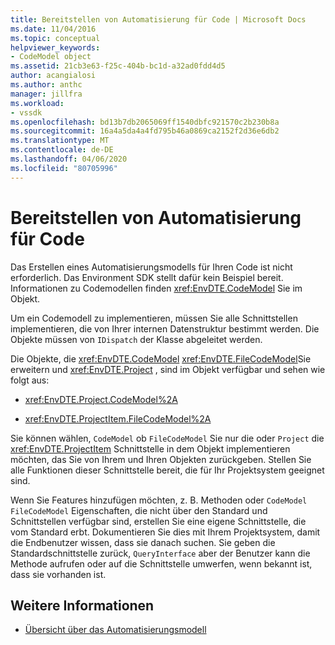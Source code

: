 ```yaml
---
title: Bereitstellen von Automatisierung für Code | Microsoft Docs
ms.date: 11/04/2016
ms.topic: conceptual
helpviewer_keywords:
- CodeModel object
ms.assetid: 21cb3e63-f25c-404b-bc1d-a32ad0fdd4d5
author: acangialosi
ms.author: anthc
manager: jillfra
ms.workload:
- vssdk
ms.openlocfilehash: bd13b7db2065069ff1540dbfc921570c2b230b8a
ms.sourcegitcommit: 16a4a5da4a4fd795b46a0869ca2152f2d36e6db2
ms.translationtype: MT
ms.contentlocale: de-DE
ms.lasthandoff: 04/06/2020
ms.locfileid: "80705996"
---
```

# <a name="providing-automation-for-code"></a>Bereitstellen von Automatisierung für Code
Das Erstellen eines Automatisierungsmodells für Ihren Code ist nicht erforderlich. Das Environment SDK stellt dafür kein Beispiel bereit. Informationen zu Codemodellen finden <xref:EnvDTE.CodeModel> Sie im Objekt.

 Um ein Codemodell zu implementieren, müssen Sie alle Schnittstellen implementieren, die von Ihrer internen Datenstruktur bestimmt werden. Die Objekte müssen von `IDispatch` der Klasse abgeleitet werden.

 Die Objekte, die <xref:EnvDTE.CodeModel> <xref:EnvDTE.FileCodeModel>Sie erweitern und <xref:EnvDTE.Project> , sind im Objekt verfügbar und sehen wie folgt aus:

- <xref:EnvDTE.Project.CodeModel%2A>

- <xref:EnvDTE.ProjectItem.FileCodeModel%2A>

 Sie können wählen, `CodeModel` ob `FileCodeModel` Sie nur die oder `Project` die <xref:EnvDTE.ProjectItem> Schnittstelle in dem Objekt implementieren möchten, das Sie von Ihrem und Ihren Objekten zurückgeben. Stellen Sie alle Funktionen dieser Schnittstelle bereit, die für Ihr Projektsystem geeignet sind.

 Wenn Sie Features hinzufügen möchten, z. B. Methoden oder `CodeModel` `FileCodeModel` Eigenschaften, die nicht über den Standard und Schnittstellen verfügbar sind, erstellen Sie eine eigene Schnittstelle, die vom Standard erbt. Dokumentieren Sie dies mit Ihrem Projektsystem, damit die Endbenutzer wissen, dass sie danach suchen. Sie geben die Standardschnittstelle zurück, `QueryInterface` aber der Benutzer kann die Methode aufrufen oder auf die Schnittstelle umwerfen, wenn bekannt ist, dass sie vorhanden ist.

## <a name="see-also"></a>Weitere Informationen
- [Übersicht über das Automatisierungsmodell](../../extensibility/internals/automation-model-overview.md)
